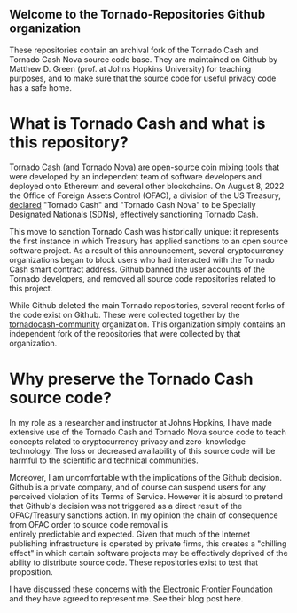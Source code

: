 ## Welcome to the Tornado-Repositories Github organization

These repositories contain an archival fork of the Tornado Cash and Tornado Cash Nova source code base. 
They are maintained on Github by Matthew D. Green (prof. at Johns Hopkins University) for teaching purposes,
and to make sure that the source code for useful privacy code has a safe home.

# What is Tornado Cash and what is this repository?

Tornado Cash (and Tornado Nova) are open-source coin mixing tools that were developed by an independent team of software
developers and deployed onto Ethereum and several other blockchains. On August 8, 2022 the Office of Foreign
Assets Control (OFAC), a division of the US Treasury, [declared](https://home.treasury.gov/news/press-releases/jy0916) "Tornado Cash" and "Tornado Cash Nova" to be
Specially Designated Nationals (SDNs), effectively sanctioning Tornado Cash.

This move to sanction Tornado Cash was historically unique: it represents the first instance in which Treasury
has applied sanctions to an open source software project. As a result of this announcement, several cryptocurrency
organizations began to block users who had interacted with the Tornado Cash smart contract address. Github banned
the user accounts of the Tornado developers, and removed all source code repositories related to this project.

While Github deleted the main Tornado repositories, several recent forks of the code exist on Github. These were collected
together by the [tornadocash-community](https://github.com/tornadocash-community) organization. This organization simply contains
an independent fork of the repositories that were collected by that organization.

# Why preserve the Tornado Cash source code?

In my role as a researcher and instructor at Johns Hopkins, I have made extensive use of the Tornado Cash and Tornado Nova source code 
to teach concepts related to cryptocurrency privacy and zero-knowledge technology. The loss or decreased availability of this 
source code will be harmful to the scientific and technical communities.

Moreover, I am uncomfortable with the implications of the Github decision. Github is a private company, and of course can suspend 
users for any perceived violation of its Terms of Service. However it is absurd to pretend that Github's decision was not triggered as 
a direct result of the OFAC/Treasury sanctions action. In my opinion the chain of consequence from OFAC order to source code removal is  
entirely predictable and expected. Given that much of the Internet publishing infrastructure is operated by private firms, this creates a "chilling effect" in 
which certain software projects may be effectively deprived of the ability to distribute source code. These repositories exist to test that proposition. 

I have discussed these concerns with the [Electronic Frontier Foundation](https://www.eff.org/) and they have agreed to represent me. 
See their blog post here. 
